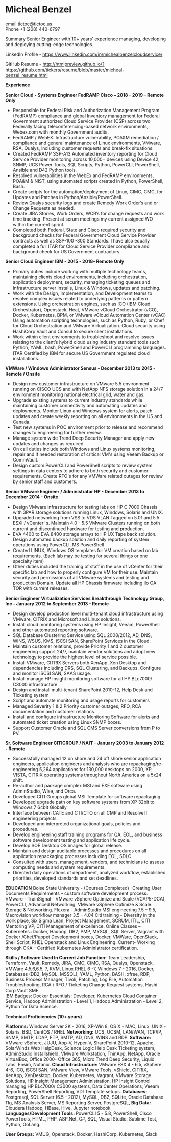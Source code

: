 																	

									

# Micheal Benzel

email tictoc@tictoc.us   
Phone +1 (208) 440-6797
 
Summary Senior Engineer with 10+ years' experience managing, developing and deploying cutting-edge technologies. 


LinkedIn Profile -  https://www.linkedin.com/in/michealbenzelcloudservice/

GitHub Resume - http://htmlpreview.github.io/?https://github.com/tickers/resume/blob/master/micheal-benzel_resume.html
 

**Experience** 

**Senior Cloud - Systems Engineer FedRAMP
Cisco – 2018 – 2019 – Remote Only**

 *	Responsible for Federal Risk and Authorization Management Program (FedRAMP) compliance and global Inventory management for Federal Government authorized Cloud Service Provider (CSP) across two Federally facing teleconferencing-based network environments, Webex.com with monthly Government audits.
 *	FedRAMP / WebEX. Infrastructure vulnerability, POA&M remediation / compliance and general maintenance of Linux environments, VMware, RSA, Qualys, including customer requests and break-fix situations.
* 	Created FedRAMP SSP-A13 Automated inventory reporting for Cloud Service Provider monitoring across 10,000+ devices using Device 42, SNMP, UCS Power Tools, SQL Scripts, Python, PowerCLI, PowerShell, 	Ansible and D42 Python tools. 
*	Resolved vulnerabilities in the WebEx and FedRAMP environments, POA&M & NIST, using automated scripts created in Python, PowerShell, Bash. 
*	Create scripts for the automation/deployment of Linux, CIMC, CMC, for Updates and Patches in Python/Ansible/PowerShell. 
*	Review Qualys security logs and create Remedy Work Order’s and or Change Requests as needed.   
*	Create JIRA Stories, Work Orders, WCR’s for change requests and work time tracking. Present at scrum meetings my current assigned WO within the current sprint.  
*	Completed both Federal, State and Cisco required security and background checks for Federal Government Cloud Service Provider contracts as well as SSP-100 -300 Standards.  I have also equally completed a full ITAR for Cloud Service Provider compliance and background check for US Government contractors. 

**Senior Cloud Engineer 
IBM   -   2015 - 2018– Remote Only**

 *	Primary duties include working with multiple technology teams, maintaining clients cloud environments, including orchestration, application deployment, security, managing ticketing queues and infrastructure server installs, Linux & Windows, updates and patching.
 *	Work with the Design, Implementation, and Development teams to resolve complex issues related to underlying patterns or pattern extensions. Using orchestration engines, such as ICO (IBM Cloud Orchestrator), Openstack, Heat, VMware vCloud Orchestrator (vCO), Docker, Kubernetes, BPM, or VMware vCloud Automation Center (vCAC) Using automation scripting technologies, such as Python, Ruby, or Chef for Cloud Orchestration and VMware Virtualization. Cloud security using HashiCorp Vault and Consul to secure client installations.  
 *	Work within client environments to troubleshoot and resolve issues relating to the client’s hybrid cloud using industry standard tools such Python, YAML, bash, PowerShell and PowerCLI programming languages. ITAR Certified by IBM for secure US Government regulated cloud installations.


**VMWare / Windows Administrator
Sensus  -  December 2013 to 2015 - Remote / Onsite**

 *	Design new customer infrastructure on VMware 5.5 environment running on CISCO UCS and with NetApp NFS storage solution in a 24/7 environment monitoring national electrical grid, water and gas. 
 *	Upgrade existing systems to current industry standards while maintaining customer connectivity and automating updates and deployments. Monitor Linux and Windows system for alerts, patch updates and create weekly reporting on all environments in the US and Canada. 
 *	Test new systems in POC environment prior to release and recommend changes to engineering for further review. 
 *	Manage system wide Trend Deep Security Manager and apply new updates and changes as required. 
 *	On call duties include both Windows and Linux systems monitoring, repair and if needed restoration of critical VM's using Veeam Backup or CommVault. 
 *	Design custom PowerCLI and PowerShell scripts to review system settings in data centers to adhere to both security and customer requirements. Create RFO's for any VMWare related outages for review by senior staff and customers.

**Senior VMware Engineer / Administrator
HP         -  December 2013 to December 2014 - Onsite**

 *	Design VMware infrastructure for testing labs on HP C 7000 Chassis with 3PAR storage solutions running Linux, Windows, Solaris and UNIX. 
 *	Upgraded networking from VSS to VDS VLAN Tagged on 5.01 and 5.5 ESXI / vCenter' s. Maintain 4.0 - 5.5 VMware Clusters running on both current and discontinued hardware for testing and production. 
 *	EVA 4400 to EVA 8400 storage arrays to HP UX Tape back solution. Design automated backup solution and daily reporting of system operations using PowerCLI, MS PowerShell
 *	Created LINUX, Windows OS templates for VM creation based on lab requirements. (Each lab may be testing for several things or one specialty item) 
 *	Other duties included the training of staff in the use of vCenter for their specific lab and how to properly configure VM for their use. Maintain security and permissions of all VMware systems and testing and production Domain. Update all HP Chassis firmware including ilo OA TOR with current releases.

**Senior Engineer Virtualization Services
Breakthrough Technology Group, Inc - January 2012 to September 2013 - Remote**

 *	Design develop production level multi-tenant cloud infrastructure using VMware, CITRIX and Microsoft and Linux solutions. 
 *	Install cloud monitoring systems using HP Insight, Veeam, PowerShell and other automated reporting software. 
 *	SQL Database Clustering Service using SQL 2008/2012, AD, DNS, WINS, WSUS, KMS, iSCSI SAN, SharePoint Services in the Cloud.
 *	Maintain customer relations, provide Priority 1 and 2 customer engineering support 24/7, maintain vendor solutions and adopt new technology to provide the highest level of service possible.
 *	Install VMware, CITRIX  Servers  both  XenApp,  Xen Desktop  and  dependencies  including  DRS,  SQL Clustering, and Backups. Configure and monitor iSCSI SAN, SAAS usage.
 *	Install manage HP Insight monitoring software for all HP BLc7000/ C3000 infrastructure
 *	Design and install multi-tenant SharePoint 2010-12, Help Desk and Ticketing system
 *	Script and automate monitoring and usage reports for customers
 *	Managed Severity 1 & 2 Priority customer outages, RFO, RCA documentation and customer relations
 *	Install and configure infrastructure Monitoring Software for alerts and automated ticket creation using Linux
 	SNMP boxes.
 *	Support Customer Oracle and SQL CMS Server conversions from P to PV.

**Sr. Software Engineer
CITIGROUP / NAIT - January 2003 to January 2012 - Remote**

 *	Successfully managed 12 on shore and 24 off shore senior application engineers, application engineers and analysts who are repackaging/re-engineering 5,264 applications for 130,000 desktops on 2000,  XP, VISTA, CITRIX operating systems throughout North America on a 5x24 shift.
 *	Re-author and package complex MSI and EXE software using AdminStudio, Wise, and Orca.
 *	Developed CITI Groups global MSI Template for software repackaging.
 *	Developed upgrade path on key software systems from XP 32bit to Windows 7 64bit Globally
 *	Interface between CATE and CTI/CTO on all CMP and ResolveIT engineering projects.
 *	Developed and interpreted organizational goals, policies and procedures.
 *	Develop engineering staff training programs for QA, EOL, and business software development testing and application life cycle.
 *	Develop SOE Desktop OS images for global release.
 *	Maintain and design auditable processes and procedures on all application repackaging processes including
 	EOL, SDLC.
 *	Consulted with users, management, vendors, and technicians to assess computing needs and system requirements.
 *	Directed daily operations of department, analyzed workflow, established priorities, developed standards and set deadlines.

**EDUCATION**
Boise State University - (Courses Completed)  -Creating User Documents Requirements – custom software development process.
 	VMware - TrainSignal - VMware vSphere Optimize and Scale (VCAP5-DCA), PowerCLI, Advanced Networking, VMware vSphere Optimize & Scale: Storage & Networking. 
 	Flexera - AdminStudio MSI engineering 7.5 – 9.5, Macrovision workflow manager 3.5 – 4.04
 	Citi training - Diversity in the work place, Six Sigma Lean, Project Management, SCRUM, ITIL, CITI Mentoring VP, CITI Management of excellence. 
 	Online Classes – Kubernetes+Docker, Hadoop, DB2, PMP, MYSQL, SQL Server, Vagrant with Docker /Chef/Puppet Development boxes, Docker, VMWare, OpenStack, Shell Script, RHEL Openstack and Linux Engineering.
 	Current- Working through CKA – Certified Kubernetes Administrator certification. 


**Skills / Software Used In Current Job Function:**
 	Team Leadership, Terraform, Vault, Remedy, JIRA, CMC, CIMC, RSA, Qualys, Openstack, VMWare 4,5,6,6.5, 7, KVM, Linux RHEL 6 -7, Windows 7 - 2016, Docker, Databases (DB2, MySQL, MSSQL), YAML, Python, BASH, xfree, RDP, Business Process Manager, Tivoli, Patching, Log File, Automation Troubleshooting, RCA / RFO / Ticketing Change Request systems, Hashi Corp Vault SME.  
IBM Badges:
 	Docker Essentials: Developer, Kubernetes Cloud Container Service, Hadoop Administration - Level 1, Hadoop Administration - Level 2, Python for Data Science.


**Technical Proficiencies (10+ years)**

**Platforms:** 
 	Windows Server 2K - 2016, XP-Win 8, OS X - MAC, Linux, UNIX - Solaris, BSD,
 	CentOS / RHEL
**Networking:** 
 	UCS, UCSM, LAN/WAN, TCP/IP, SNMP, SMTP, LDAP, FTP, SMTP, AD, DNS, WINS and RDP.
**Software:** 
 	VMware vSphere, JUJU, App-V, Hyper-V, SharePoint 2010-12, Apache, SolarWinds Web HelpDesk, Science Logic Help Desk Ticketing system, AdminStudio Installshield, VMware Workstation, ThinApp, NetApp, Oracle VirtualBox, Office 2000- Office 365, Micro Trend Deep Security, Liquid Labs, Ensim, Nutanix.
**Cloud Infrastructure:** 
 	VMware ESX 4 - 6.5, vSphere 4-6, ICO, iSCSI SAN, VMware View, VMware Tools, vShield, CITRIX, XenApp, XenDesktop, Docker, Kubernetes, Vagrant, VMware Storage Solutions, HP Insight Management Administration, HP Insight Control managing HP BLc7000/ C3000 systems, Data Center Operations, Veeam Reporting, PowerShell Reporting, VDI Template setups.
**Databases:** 
 	Postgresql, SQL Server (6.5 - 2012), MySQL, DB2, SQLite, Oracle Database 11g, MS Analysis Server, MS Reporting Server, PostgreSQL, 
**Big Data:** 
 	Cloudera Hadoop, HBase, Hive, Jupyter notebook
**Languages/Development Tools:** 
 	PowerCLI 5 - 5.8, PowerShell, Cisco PowerTools, HTML, PHP, ASP.Net, C#, SQL, Visual Studio, Sublime Test, Python, GoLang. 

**User Groups:**
 	VMUG, Openstack, Docker, HashiCorp, Kubernetes, Slack



